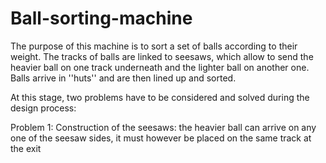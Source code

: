 # Ball-sorting-machine


The purpose of this machine is to sort a set of balls according to their weight. The tracks of balls are linked to seesaws, which allow to send the heavier ball on one track underneath and the lighter ball on another one. Balls arrive in ''huts'' and are then lined up and sorted.

At this stage, two problems have to be considered and solved during the design process: 

Problem 1: Construction of the seesaws: the heavier ball  can arrive on any one of the seesaw sides, it must however be placed on the same track at the exit
